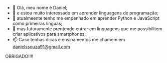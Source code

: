 - 👋 Olá, meu nome é Daniel;
- 👀 e estou muito interessado em aprender linguagens de programação;
- 🌱 atualmeente tenho me empenhado em aprender Python e JavaScript como primeiras linguas;
- 💞️ mas futuramente prentendo entrar em linguagens que me possibilitem criar aplicativos para smartphones;
- 📫 Caso tenhas dicas e ensinamentos me chamem em danielssouza91@gmail.com

OBRIGADO!!!!
<!---
Danryt/Danryt is a ✨ special ✨ repository because its `README.md` (this file) appears on your GitHub profile.
You can click the Preview link to take a look at your changes.
--->
